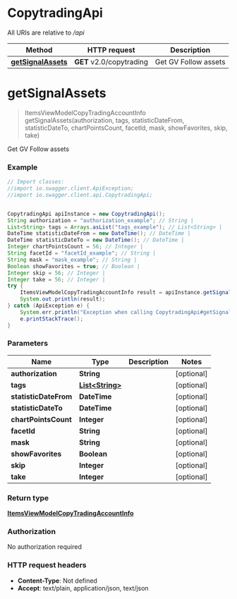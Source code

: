 # CopytradingApi

All URIs are relative to */api*

Method | HTTP request | Description
------------- | ------------- | -------------
[**getSignalAssets**](CopytradingApi.md#getSignalAssets) | **GET** v2.0/copytrading | Get GV Follow assets

<a name="getSignalAssets"></a>
# **getSignalAssets**
> ItemsViewModelCopyTradingAccountInfo getSignalAssets(authorization, tags, statisticDateFrom, statisticDateTo, chartPointsCount, facetId, mask, showFavorites, skip, take)

Get GV Follow assets

### Example
```java
// Import classes:
//import io.swagger.client.ApiException;
//import io.swagger.client.api.CopytradingApi;


CopytradingApi apiInstance = new CopytradingApi();
String authorization = "authorization_example"; // String | 
List<String> tags = Arrays.asList("tags_example"); // List<String> | 
DateTime statisticDateFrom = new DateTime(); // DateTime | 
DateTime statisticDateTo = new DateTime(); // DateTime | 
Integer chartPointsCount = 56; // Integer | 
String facetId = "facetId_example"; // String | 
String mask = "mask_example"; // String | 
Boolean showFavorites = true; // Boolean | 
Integer skip = 56; // Integer | 
Integer take = 56; // Integer | 
try {
    ItemsViewModelCopyTradingAccountInfo result = apiInstance.getSignalAssets(authorization, tags, statisticDateFrom, statisticDateTo, chartPointsCount, facetId, mask, showFavorites, skip, take);
    System.out.println(result);
} catch (ApiException e) {
    System.err.println("Exception when calling CopytradingApi#getSignalAssets");
    e.printStackTrace();
}
```

### Parameters

Name | Type | Description  | Notes
------------- | ------------- | ------------- | -------------
 **authorization** | **String**|  | [optional]
 **tags** | [**List&lt;String&gt;**](String.md)|  | [optional]
 **statisticDateFrom** | **DateTime**|  | [optional]
 **statisticDateTo** | **DateTime**|  | [optional]
 **chartPointsCount** | **Integer**|  | [optional]
 **facetId** | **String**|  | [optional]
 **mask** | **String**|  | [optional]
 **showFavorites** | **Boolean**|  | [optional]
 **skip** | **Integer**|  | [optional]
 **take** | **Integer**|  | [optional]

### Return type

[**ItemsViewModelCopyTradingAccountInfo**](ItemsViewModelCopyTradingAccountInfo.md)

### Authorization

No authorization required

### HTTP request headers

 - **Content-Type**: Not defined
 - **Accept**: text/plain, application/json, text/json

